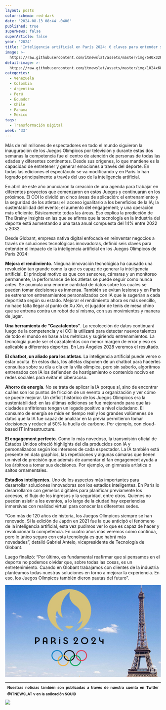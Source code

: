 ```yaml
---
layout: posts
color-schema: red-dark
date: '2024-08-13 08:44 -0400'
published: true
superNews: false
superArticle: false
year: '2024'
title: 'Inteligencia artificial en París 2024: 6 claves para entender su impacto'
image: >-
  https://raw.githubusercontent.com/itnewslat/assets/master/img/540x320/Paris-2024-p.jpg
detail-image: >-
  https://raw.githubusercontent.com/itnewslat/assets/master/img/1024x680/Paris-2024-g.jpg
categories:
  - Venezuela
  - Colombia
  - Argentina
  - Perú
  - Ecuador
  - Chile
  - Panama
  - Mexico
tags:
  - Transformación Digital
week: '33'
---
```

Más de mil millones de espectadores en todo el mundo siguieron la inauguración de los Juegos Olímpicos por televisión y durante estas dos semanas la competencia fue el centro de atención de personas de todas las edades y diferentes continentes. Desde sus orígenes, lo que mantiene es la capacidad de entretener y generar emociones a través del deporte. En todas las ediciones el espectáculo se va modificando y en París lo han logrado principalmente a través del uso de la inteligencia artificial.

En abril de este año anunciaron la creación de una agenda para trabajar en diferentes proyectos que comenzaron en estos Juegos y continuarán en los próximos. El COI lo dividió en cinco áreas de aplicación: el entrenamiento y la seguridad de los atletas; el  acceso igualitario a los beneficios de la IA; la sustentabilidad del evento; el aumento del engagement; y una operación más eficiente. Básicamente todas las áreas. Eso explica la predicción de The Brainy Insights en las que se afirma que la tecnología en la industria del deporte está aumentando a una tasa anual compuesta del 14% entre 2022 y 2032. 

Desde Globant, empresa nativa digital enfocada en reinventar negocios a través de soluciones tecnológicas innovadoras, definió seis claves para entender el impacto de la inteligencia artificial en los Juegos Olímpicos de París 2024:

**Mejora el rendimiento**. Ninguna innovación tecnológica ha causado una revolución tan grande como la que es capaz de generar la inteligencia artificial. El principal motivo es que con sensores, cámaras y un monitoreo permanente, la performance de los atletas se puede seguir como nunca antes. Se acumula una enorme cantidad de datos sobre los cuales se pueden tomar decisiones es inmensa. También se evitan lesiones y en París se estrenaron entrenamientos personalizados con IA que le sugerían a cada deportista según su estado. Mejorar el rendimiento ahora es más sencillo,  no hace falta llegar al punto de Xu Xin, el jugador de tenis de mesa chino que se entrena contra un robot de sí mismo, con sus movimientos y manera de jugar.

**Una herramienta de “Cazatalentos”**. La recolección de datos continuará luego de la competencia y el COI la utilizará para detectar nuevos talentos de todo el mundo en base a las métricas y sugiriendo entrenamientos. La tecnología puede ser el cazatalentos con menor margen de error y eso es aplicable a diferentes deportes. En Los Ángeles 2028 veremos el resultado.

**El chatbot, un aliado para los atletas**. La inteligencia artificial puede verse o estar oculta. En estos días, los atletas disponen de un chatbot para hacerles consultas sobre su día a día en la villa olímpica, pero sin saberlo, algoritmos entrenados con IA los defienden de hostigamiento o contenido nocivo en redes sociales para evitar el ciberacoso.

**Ahorro de energía**. No se trata de aplicar la IA porque sí, sino de encontrar cuáles son los puntos de fricción de un evento u organización y ver cómo se puede mejorar. Un déficit histórico de los Juegos Olímpicos era la sustentabilidad: en las últimas ediciones se fue mejorando para que las ciudades anfitrionas tengan un legado positivo a nivel ciudadano. El consumo de energía se mide en tiempo real y los grandes volúmenes de datos que la IA fue capaz de analizar en la previa permitieron tomar decisiones y reducir al 50% la huella de carbono. Por ejemplo, con cloud-based IT infraestructure.

**El engagement perfecto**. Como lo más novedoso, la transmisión oficial de Estados Unidos ofreció highlights del día producidos con IA y personalizados según los intereses de cada espectador. La IA también está presente en data graphics, las repeticiones y algunas cámaras que tienen un nivel de precisión que además de aumentar el fan engagement ayuda a los árbitros a tomar sus decisiones. Por ejemplo, en gimnasia artística o saltos ornamentales.

**Estadios inteligentes**. Uno de los aspectos más importantes para desarrollar soluciones innovadoras son los estadios inteligentes. En París lo desarrollaron con gemelos digitales para planificar previamente los accesos, el flujo de los ingresos y la seguridad, entre otros. Quienes no pueden asistir a los eventos, a lo largo de la ciudad hay experiencias inmersivas con realidad virtual para conocer las diferentes sedes.

“Con más de 120 años de historia, los Juegos Olímpicos siempre se han renovado. Si la edición de Japón en 2021 fue la que anticipó el fenómeno de la inteligencia artificial, esta vez pudimos ver lo que es capaz de hacer y revolucionar la competencia. En cuatro años más veremos cómo continúa, pero lo único seguro con esta tecnología es que habrá más novedades”, detalló Gabriel Antelo, vicepresidente de Tecnología de Globant.

Luego finalizó: “Por último, es fundamental reafirmar que si pensamos en el deporte no podemos olvidar que, sobre todas las cosas, es un entretenimiento. Cuando en Globant trabajamos con clientes de la industria planteamos todas nuestras soluciones en torno a mejorar la experiencia. En eso, los Juegos Olímpicos también dieron pautas del futuro”.

![](https://raw.githubusercontent.com/itnewslat/assets/master/img/540x320/Paris-2024-p.jpg)

<table style="height: 42px;" width="569">
<tbody>
<tr>
<td style="text-align: justify;"><sub><strong>Nuestras noticias también son publicadas a través de nuestra cuenta en Twitter <a href="https://twitter.com/itnewslat?lang=es">@ITNEWSLAT</a> y en la aplicación <a href="https://squidapp.co/en/">SQUID</a></strong></sub></td>
</tr>
</tbody>
</table>

<img src="https://tracker.metricool.com/c3po.jpg?hash=56f88a41e39ab42c063cc51676587a04"/>